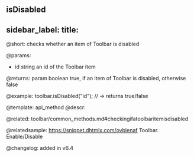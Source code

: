isDisabled
---
sidebar_label: 
title: 
---          

@short: checks whether an item of Toolbar is disabled


@params:
- id		string		an id of the Toolbar item

@returns: 
param	boolean		true, if an item of Toolbar is disabled, otherwise false

@example:
toolbar.isDisabled("id"); // -> returns true/false


@template: api_method
@descr:

@related: toolbar/common_methods.md#checkingifatoolbaritemisdisabled

@relatedsample: https://snippet.dhtmlx.com/ovblenaf	Toolbar. Enable/Disable

@changelog: added in v6.4



